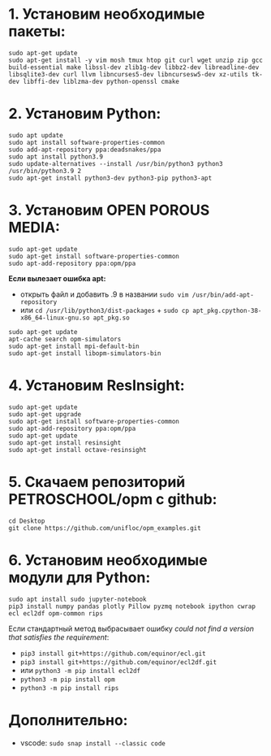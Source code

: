 # 1. Установим необходимые пакеты:
```
sudo apt-get update
sudo apt-get install -y vim mosh tmux htop git curl wget unzip zip gcc build-essential make libssl-dev zlib1g-dev libbz2-dev libreadline-dev libsqlite3-dev curl llvm libncurses5-dev libncursesw5-dev xz-utils tk-dev libffi-dev liblzma-dev python-openssl cmake 
```
# 2. Установим Python:
```
sudo apt update
sudo apt install software-properties-common
sudo add-apt-repository ppa:deadsnakes/ppa
sudo apt install python3.9
sudo update-alternatives --install /usr/bin/python3 python3 /usr/bin/python3.9 2
sudo apt-get install python3-dev python3-pip python3-apt
```
# 3. Установим OPEN POROUS MEDIA:
```
sudo apt-get update
sudo apt-get install software-properties-common
sudo apt-add-repository ppa:opm/ppa
```
**Если вылезает ошибка apt:**

* открыть файл и добавить .9 в названии `sudo vim /usr/bin/add-apt-repository`
* или `cd /usr/lib/python3/dist-packages` + `sudo cp apt_pkg.cpython-38-x86_64-linux-gnu.so apt_pkg.so`
```
sudo apt-get update
apt-cache search opm-simulators
sudo apt-get install mpi-default-bin
sudo apt-get install libopm-simulators-bin
```
# 4. Установим ResInsight:
```
sudo apt-get update
sudo apt-get upgrade
sudo apt-get install software-properties-common
sudo apt-add-repository ppa:opm/ppa
sudo apt-get update
sudo apt-get install resinsight
sudo apt-get install octave-resinsight
```
# 5. Скачаем репозиторий PETROSCHOOL/opm c github:
```
cd Desktop
git clone https://github.com/unifloc/opm_examples.git
```
# 6. Установим необходимые модули для Python:
```
sudo apt install sudo jupyter-notebook
pip3 install numpy pandas plotly Pillow pyzmq notebook ipython cwrap ecl ecl2df opm-common rips
```
Если стандартный метод выбрасывает ошибку *could not find a version that satisfies the requirement*:
* `pip3 install git+https://github.com/equinor/ecl.git`
* `pip3 install git+https://github.com/equinor/ecl2df.git`
* или `python3 -m pip install ecl2df`
* `python3 -m pip install opm`
* `python3 -m pip install rips`

# Дополнительно:
* vscode: `sudo snap install --classic code`
